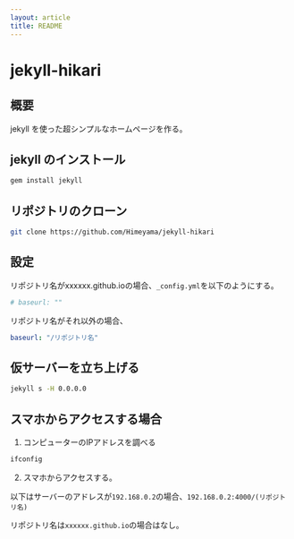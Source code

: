 ```yaml
---
layout: article
title: README
---
```


# jekyll-hikari

## 概要
jekyll を使った超シンプルなホームページを作る。

## jekyll のインストール
```sh
gem install jekyll
```

## リポジトリのクローン
```sh
git clone https://github.com/Himeyama/jekyll-hikari
```

## 設定

リポジトリ名がxxxxxx.github.ioの場合、`_config.yml`を以下のようにする。

```yml
# baseurl: ""
```

リポジトリ名がそれ以外の場合、

```yml
baseurl: "/リポジトリ名"
```

## 仮サーバーを立ち上げる
```sh
jekyll s -H 0.0.0.0
```

## スマホからアクセスする場合

1. コンピューターのIPアドレスを調べる

```sh
ifconfig
```

2. スマホからアクセスする。

以下はサーバーのアドレスが`192.168.0.2`の場合、`192.168.0.2:4000/(リポジトリ名)`

リポジトリ名は`xxxxxx.github.io`の場合はなし。